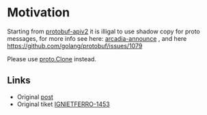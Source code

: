 # Motivation

Starting from [protobuf-apiv2](https://blog.golang.org/protobuf-apiv2) it is illigal to use shadow copy for proto messages,
for more info see here: [arcadia-announce](https://clubs.at.yandex-team.ru/arcadia/22420) , and here https://github.com/golang/protobuf/issues/1079

Please use [proto.Clone](https://pkg.go.dev/github.com/golang/protobuf/proto?tab=doc#Clone) instead.

## Links
- Original [post](https://clubs.at.yandex-team.ru/arcadia/22420)
- Original tiket [IGNIETFERRO-1453](https://st.yandex-team.ru/IGNIETFERRO-1453) 
